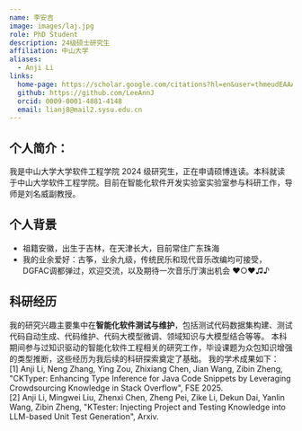```yaml
---
name: 李安吉
image: images/laj.jpg
role: PhD Student
description: 24级硕士研究生
affiliation: 中山大学
aliases:
  - Anji Li
links:
  home-page: https://scholar.google.com/citations?hl=en&user=thmeudEAAAAJ
  github: https://github.com/LeeAnnJ
  orcid: 0009-0001-4881-4148
  email: lianj8@mail2.sysu.edu.cn
---
```


## 个人简介：
我是中山大学大学软件工程学院 2024 级研究生，正在申请硕博连读。本科就读于中山大学软件工程学院。目前在智能化软件开发实验室实验室参与科研工作，导师是刘名威副教授。
## 个人背景
- 祖籍安徽，出生于吉林，在天津长大，目前常住广东珠海
- 我的业余爱好：古筝，业余九级，传统民乐和现代音乐改编均可接受，DGFAC调都弹过，欢迎交流，以及期待一次音乐厅演出机会 ♥○♥♫♪
## 科研经历
我的研究兴趣主要集中在**智能化软件测试与维护**，包括测试代码数据集构建、测试代码自动生成、代码维护、代码大模型微调、领域知识与大模型结合等等。
本科期间参与过知识驱动的智能化软件工程相关的研究工作，毕设课题为众包知识增强的类型推断，这些经历为我后续的科研探索奠定了基础。
我的学术成果如下：  
[1] Anji Li, Neng Zhang, Ying Zou, Zhixiang Chen, Jian Wang, Zibin Zheng, "CKTyper: Enhancing Type Inference for Java Code Snippets by Leveraging Crowdsourcing Knowledge in Stack Overflow", FSE 2025.  
[2] Anji Li, Mingwei Liu, Zhenxi Chen, Zheng Pei, Zike Li, Dekun Dai, Yanlin Wang, Zibin Zheng, "KTester: Injecting Project and Testing Knowledge into LLM-based Unit Test Generation", Arxiv.  
